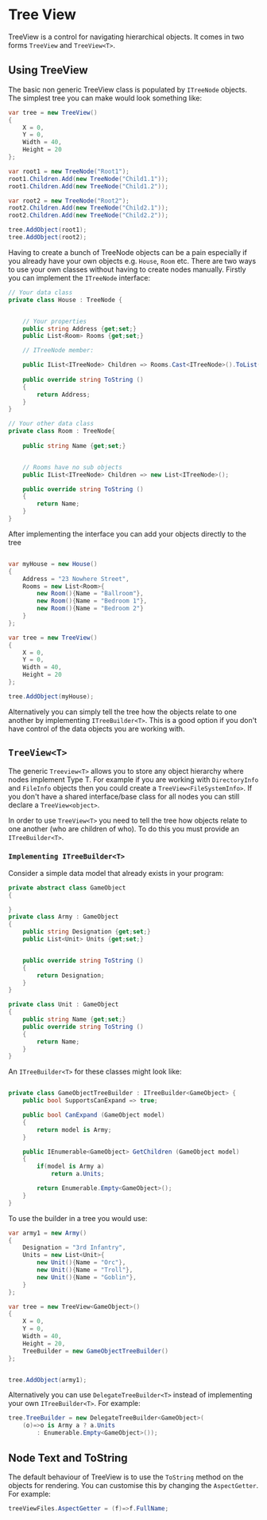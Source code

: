# Tree View

TreeView is a control for navigating hierarchical objects.  It comes in two forms `TreeView` and `TreeView<T>`.  

## Using TreeView

The basic non generic TreeView class is populated by `ITreeNode` objects.  The simplest tree you can make would look something like:


```csharp
var tree = new TreeView()
{
    X = 0,
    Y = 0,
    Width = 40,
    Height = 20
};

var root1 = new TreeNode("Root1");
root1.Children.Add(new TreeNode("Child1.1"));
root1.Children.Add(new TreeNode("Child1.2"));

var root2 = new TreeNode("Root2");
root2.Children.Add(new TreeNode("Child2.1"));
root2.Children.Add(new TreeNode("Child2.2"));

tree.AddObject(root1);
tree.AddObject(root2);

```

Having to create a bunch of TreeNode objects can be a pain especially if you already have your own objects e.g. `House`, `Room` etc.  There are two ways to use your own classes without having to create nodes manually.  Firstly you can implement the `ITreeNode` interface:


```csharp
// Your data class
private class House : TreeNode {


    // Your properties
    public string Address {get;set;}
    public List<Room> Rooms {get;set;}

    // ITreeNode member:

    public IList<ITreeNode> Children => Rooms.Cast<ITreeNode>().ToList();
    
    public override string ToString ()
    {
        return Address;
    }
}

// Your other data class
private class Room : TreeNode{
    
    public string Name {get;set;}


    // Rooms have no sub objects
    public IList<ITreeNode> Children => new List<ITreeNode>();

    public override string ToString ()
    {
        return Name;
    }
}
```

After implementing the interface you can add your objects directly to the tree

```csharp

var myHouse = new House()
{
    Address = "23 Nowhere Street",
    Rooms = new List<Room>{
        new Room(){Name = "Ballroom"},
        new Room(){Name = "Bedroom 1"},
        new Room(){Name = "Bedroom 2"}
    }
};

var tree = new TreeView()
{
    X = 0,
    Y = 0,
    Width = 40,
    Height = 20
};

tree.AddObject(myHouse);

```

Alternatively you can simply tell the tree how the objects relate to one another by implementing `ITreeBuilder<T>`.  This is a good option if you don't have control of the data objects you are working with.

## `TreeView<T>`

The generic `Treeview<T>` allows you to store any object hierarchy where nodes implement Type T.  For example if you are working with `DirectoryInfo` and `FileInfo` objects then you could create a `TreeView<FileSystemInfo>`.  If you don't have a shared interface/base class for all nodes you can still declare a `TreeView<object>`.

In order to use `TreeView<T>` you need to tell the tree how objects relate to one another (who are children of who).  To do this you must provide an `ITreeBuilder<T>`.


### `Implementing ITreeBuilder<T>`

Consider a simple data model that already exists in your program:

```csharp
private abstract class GameObject
{

}
private class Army : GameObject
{
    public string Designation {get;set;}
    public List<Unit> Units {get;set;}


    public override string ToString ()
    {
        return Designation;
    }
}

private class Unit : GameObject
{
    public string Name {get;set;}
    public override string ToString ()
    {
        return Name;
    }
}

```

An `ITreeBuilder<T>` for these classes might look like:

```csharp

private class GameObjectTreeBuilder : ITreeBuilder<GameObject> {
    public bool SupportsCanExpand => true;

    public bool CanExpand (GameObject model)
    {
        return model is Army;
    }

    public IEnumerable<GameObject> GetChildren (GameObject model)
    {
        if(model is Army a)
            return a.Units;

        return Enumerable.Empty<GameObject>();
    }
}
```

To use the builder in a tree you would use:

```csharp
var army1 = new Army()
{
    Designation = "3rd Infantry",
    Units = new List<Unit>{
        new Unit(){Name = "Orc"},
        new Unit(){Name = "Troll"},
        new Unit(){Name = "Goblin"},
    }
};

var tree = new TreeView<GameObject>()
{
    X = 0,
    Y = 0,
    Width = 40,
    Height = 20,
    TreeBuilder = new GameObjectTreeBuilder()
};


tree.AddObject(army1);
```

Alternatively you can use `DelegateTreeBuilder<T>` instead of implementing your own `ITreeBuilder<T>`.  For example:

```csharp
tree.TreeBuilder = new DelegateTreeBuilder<GameObject>(
    (o)=>o is Army a ? a.Units 
        : Enumerable.Empty<GameObject>());
```

## Node Text and ToString

The default behaviour of TreeView is to use the `ToString` method on the objects for rendering.  You can customise this by changing the `AspectGetter`.  For example:

```csharp
treeViewFiles.AspectGetter = (f)=>f.FullName;
```




